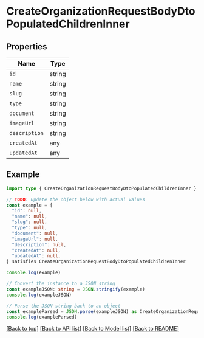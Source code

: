 
# CreateOrganizationRequestBodyDtoPopulatedChildrenInner


## Properties

Name | Type
------------ | -------------
`id` | string
`name` | string
`slug` | string
`type` | string
`document` | string
`imageUrl` | string
`description` | string
`createdAt` | any
`updatedAt` | any

## Example

```typescript
import type { CreateOrganizationRequestBodyDtoPopulatedChildrenInner } from '@usesofia/pegasus-core-api-sdk'

// TODO: Update the object below with actual values
const example = {
  "id": null,
  "name": null,
  "slug": null,
  "type": null,
  "document": null,
  "imageUrl": null,
  "description": null,
  "createdAt": null,
  "updatedAt": null,
} satisfies CreateOrganizationRequestBodyDtoPopulatedChildrenInner

console.log(example)

// Convert the instance to a JSON string
const exampleJSON: string = JSON.stringify(example)
console.log(exampleJSON)

// Parse the JSON string back to an object
const exampleParsed = JSON.parse(exampleJSON) as CreateOrganizationRequestBodyDtoPopulatedChildrenInner
console.log(exampleParsed)
```

[[Back to top]](#) [[Back to API list]](../README.md#api-endpoints) [[Back to Model list]](../README.md#models) [[Back to README]](../README.md)


